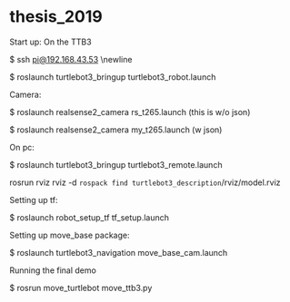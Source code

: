# thesis_2019

Start up:
On the TTB3

$ ssh pi@192.168.43.53 \newline

$ roslaunch turtlebot3_bringup turtlebot3_robot.launch

Camera:

$ roslaunch realsense2_camera rs_t265.launch (this is w/o json)

$ roslaunch realsense2_camera my_t265.launch (w json)


On pc:

$ roslaunch turtlebot3_bringup turtlebot3_remote.launch

rosrun rviz rviz -d `rospack find turtlebot3_description`/rviz/model.rviz


Setting up tf:

$ roslaunch robot_setup_tf tf_setup.launch

Setting up move_base package:

$ roslaunch turtlebot3_navigation move_base_cam.launch

Running the final demo

$ rosrun move_turtlebot move_ttb3.py
